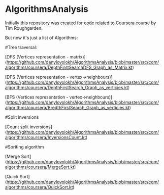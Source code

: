 # AlgorithmsAnalysis
Initially this repository was created for code related to Coursera course by Tim Roughgarden.

But now it's just a list of Algorithms:

#Tree traversal:

[DFS (Vertices representation - matrix)] (https://github.com/danylovolokh/AlgorithmsAnalysis/blob/master/src/com/algorithms/coursera/DepthFirstSearchDFS_Graph_as_Matrix.kt) 

[DFS (Vertices representation - vertex->neighbours)] (https://github.com/danylovolokh/AlgorithmsAnalysis/blob/master/src/com/algorithms/coursera/DepthFirstSearch_Graph_as_verticies.kt) 

[BFS (Vertices representation - vertex->neighbours)] (https://github.com/danylovolokh/AlgorithmsAnalysis/blob/master/src/com/algorithms/coursera/BredthFirstSearch_Graph_as_verticies.kt) 

#Split inversions

[Count split inversions] (https://github.com/danylovolokh/AlgorithmsAnalysis/blob/master/src/com/algorithms/coursera/InversionsCount.kt)

#Soriting algorithm

[Merge Sort] (https://github.com/danylovolokh/AlgorithmsAnalysis/blob/master/src/com/algorithms/coursera/MergeSort.kt)

[Quick Sort] (https://github.com/danylovolokh/AlgorithmsAnalysis/blob/master/src/com/algorithms/coursera/QuickSort.kt)
